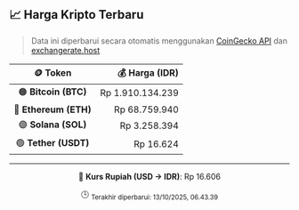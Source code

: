 

<!-- HARGA_KRIPTO -->
## 📈 Harga Kripto Terbaru

> Data ini diperbarui secara otomatis menggunakan [CoinGecko API](https://www.coingecko.com/) dan [exchangerate.host](https://exchangerate.host/)

<div align="center">

| 🪙 Token | 💰 Harga (IDR) |
|:------:|---------------:|
| 🟠 **Bitcoin (BTC)**   | Rp 1.910.134.239 |
| 🔵 **Ethereum (ETH)**  | Rp 68.759.940 |
| 🟣 **Solana (SOL)**    | Rp 3.258.394 |
| 🟢 **Tether (USDT)**   | Rp 16.624 |

---

💱 **Kurs Rupiah (USD → IDR)**: Rp 16.606

🕒 <sub>Terakhir diperbarui: 13/10/2025, 06.43.39</sub>

</div>
<!-- /HARGA_KRIPTO -->